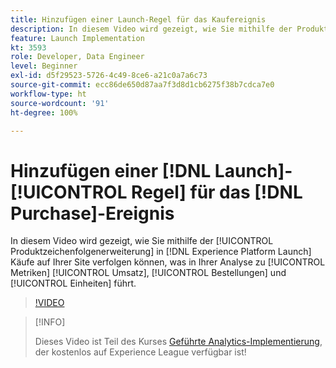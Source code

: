 ```yaml
---
title: Hinzufügen einer Launch-Regel für das Kaufereignis
description: In diesem Video wird gezeigt, wie Sie mithilfe der Produktzeichenfolgenerweiterung in Launch Käufe auf Ihrer Site verfolgen können, was in Ihrer Analyse zu Metriken Umsatz, Bestellungen und Einheiten führt.
feature: Launch Implementation
kt: 3593
role: Developer, Data Engineer
level: Beginner
exl-id: d5f29523-5726-4c49-8ce6-a21c0a7a6c73
source-git-commit: ecc86de650d87aa7f3d8d1cb6275f38b7cdca7e0
workflow-type: ht
source-wordcount: '91'
ht-degree: 100%

---
```


# Hinzufügen einer [!DNL Launch]-[!UICONTROL Regel] für das [!DNL Purchase]-Ereignis

In diesem Video wird gezeigt, wie Sie mithilfe der [!UICONTROL Produktzeichenfolgenerweiterung] in [!DNL Experience Platform Launch] Käufe auf Ihrer Site verfolgen können, was in Ihrer Analyse zu [!UICONTROL Metriken] [!UICONTROL Umsatz], [!UICONTROL Bestellungen] und [!UICONTROL Einheiten] führt.

>[!VIDEO](https://video.tv.adobe.com/v/28766/?quality=12&learn=on)

>[!INFO]
>
> Dieses Video ist Teil des Kurses [Geführte Analytics-Implementierung](https://experienceleague.adobe.com/?recommended=Analytics-D-1-2019.1&amp;lang=de), der kostenlos auf Experience League verfügbar ist!